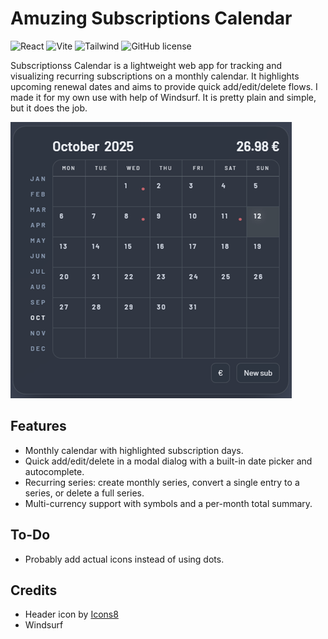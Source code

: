 # Amuzing Subscriptions Calendar

![React](https://img.shields.io/badge/react-%2361DAFB.svg?style=for-the-badge&logo=react&logoColor=white) ![Vite](https://img.shields.io/badge/vite-%23646CFF.svg?style=for-the-badge&logo=vite&logoColor=white) ![Tailwind](https://img.shields.io/badge/Tailwind_CSS-grey?style=for-the-badge&logo=tailwind-css&logoColor=38B2AC) ![GitHub license](https://img.shields.io/github/license/gkalian/timeline-generator?style=for-the-badge)

Subscriptionss Calendar is a lightweight web app for tracking and visualizing recurring subscriptions on a monthly calendar. It highlights upcoming renewal dates and aims to provide quick add/edit/delete flows. I made it for my own use with help of Windsurf. It is pretty plain and simple, but it does the job.

![](public/sc-preview.png)

## Features

- Monthly calendar with highlighted subscription days.
- Quick add/edit/delete in a modal dialog with a built-in date picker and autocomplete.
- Recurring series: create monthly series, convert a single entry to a series, or delete a full series.
- Multi-currency support with symbols and a per-month total summary.

## Το-Do

- Probably add actual icons instead of using dots.

## Credits

- Header icon by [Icons8](https://icons8.com/)
- Windsurf

